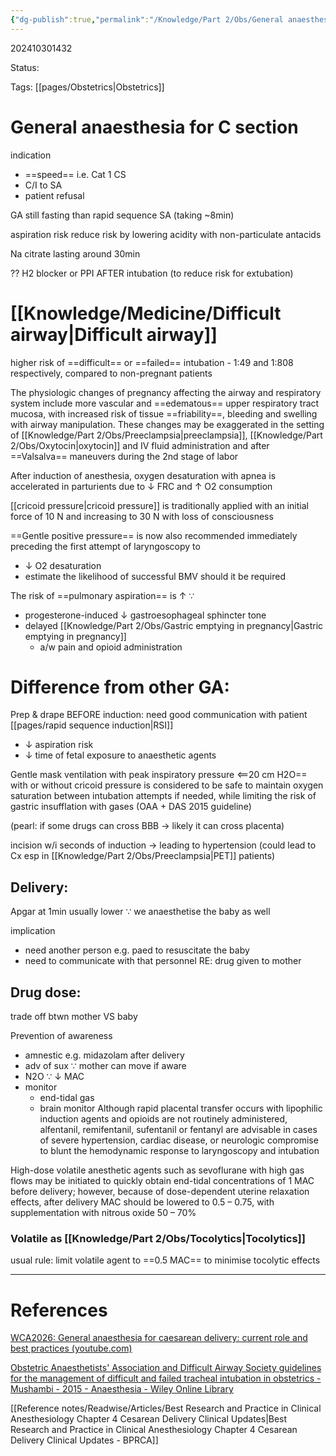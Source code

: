 ```yaml
---
{"dg-publish":true,"permalink":"/Knowledge/Part 2/Obs/General anaesthesia for Caesarean section/"}
---
```



202410301432

Status: 

Tags: [[pages/Obstetrics\|Obstetrics]]

# General anaesthesia for C section

indication 
- ==speed== i.e. Cat 1 CS
- C/I to SA
- patient refusal

GA still fasting than rapid sequence SA (taking ~8min)

aspiration risk
reduce risk by lowering acidity with non-particulate antacids

Na citrate lasting around 30min

?? H2 blocker or PPI AFTER intubation (to reduce risk for extubation)

# [[Knowledge/Medicine/Difficult airway\|Difficult airway]]
higher risk of ==difficult== or ==failed== intubation - 1:49 and 1:808 respectively, compared to non-pregnant patients

The physiologic changes of pregnancy affecting the airway and respiratory system include more vascular and ==edematous== upper respiratory tract mucosa, with increased risk of tissue ==friability==, bleeding and swelling with airway manipulation.
These changes may be exaggerated in the setting of [[Knowledge/Part 2/Obs/Preeclampsia\|preeclampsia]], [[Knowledge/Part 2/Obs/Oxytocin\|oxytocin]] and IV fluid administration and after ==Valsalva== maneuvers during the 2nd stage of labor

After induction of anesthesia, oxygen desaturation with apnea is accelerated in parturients due to ↓ FRC and ↑ O2 consumption

[[cricoid pressure\|cricoid pressure]] is traditionally applied with an initial force of 10 N and increasing to 30 N with loss of consciousness

==Gentle positive pressure== is now also recommended immediately preceding the first attempt of laryngoscopy to 
- ↓ O2 desaturation
- estimate the likelihood of successful BMV should it be required

The risk of ==pulmonary aspiration== is ↑ ∵
- progesterone-induced ↓ gastroesophageal sphincter tone
- delayed [[Knowledge/Part 2/Obs/Gastric emptying in pregnancy\|Gastric emptying in pregnancy]]
	- a/w pain and opioid administration

# Difference from other GA:
Prep & drape BEFORE induction: need good communication with patient
[[pages/rapid sequence induction\|RSI]]
- ↓ aspiration risk
- ↓ time of fetal exposure to anaesthetic agents

Gentle mask ventilation with peak inspiratory pressure <==20 cm H2O== with or without cricoid pressure is considered to be safe to maintain oxygen saturation between intubation attempts if needed, while limiting the risk of gastric insufflation with gases
(OAA + DAS 2015 guideline) 

(pearl: if some drugs can cross BBB → likely it can cross placenta)

incision w/i seconds of induction
→ leading to hypertension (could lead to Cx esp in [[Knowledge/Part 2/Obs/Preeclampsia\|PET]] patients)

## Delivery:
Apgar at 1min usually lower ∵ we anaesthetise the baby as well

implication
- need another person e.g. paed to resuscitate the baby
- need to communicate with that personnel RE: drug given to mother

## Drug dose:
trade off btwn mother VS baby

Prevention of awareness
- amnestic e.g. midazolam after delivery
- adv of sux ∵ mother can move if aware
- N2O ∵ ↓ MAC
- monitor
	- end-tidal gas
	- brain monitor
Although rapid placental transfer occurs with lipophilic induction agents and opioids are not routinely administered, alfentanil, remifentanil, sufentanil or fentanyl are advisable in cases of severe hypertension, cardiac disease, or neurologic compromise to blunt the hemodynamic response to laryngoscopy and intubation

High-dose volatile anesthetic agents such as sevoflurane with high gas flows may be initiated to quickly obtain end-tidal concentrations of 1 MAC before delivery; however, because of dose-dependent uterine relaxation effects, after delivery MAC should be lowered to 0.5 – 0.75, with supplementation with nitrous oxide 50 – 70%
### Volatile as [[Knowledge/Part 2/Obs/Tocolytics\|Tocolytics]]
usual rule: limit volatile agent to ==0.5 MAC== to minimise tocolytic effects



___
# References
[WCA2026: General anaesthesia for caesarean delivery: current role and best practices (youtube.com)](https://www.youtube.com/watch?v=oQZgdXpG5x4&ab_channel=WFSA)

[Obstetric Anaesthetists' Association and Difficult Airway Society guidelines for the management of difficult and failed tracheal intubation in obstetrics - Mushambi - 2015 - Anaesthesia - Wiley Online Library](https://associationofanaesthetists-publications.onlinelibrary.wiley.com/doi/10.1111/anae.13260)

[[Reference notes/Readwise/Articles/Best Research and Practice in Clinical Anesthesiology Chapter 4 Cesarean Delivery Clinical Updates\|Best Research and Practice in Clinical Anesthesiology Chapter 4 Cesarean Delivery Clinical Updates - BPRCA]]
